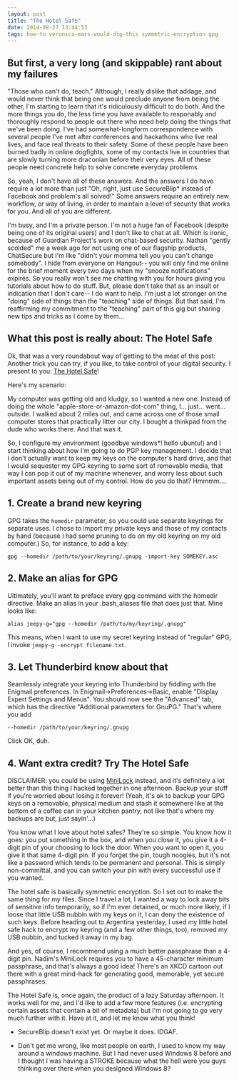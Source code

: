 ```yaml
---
layout: post
title: "The Hotel Safe"
date: 2014-08-27 13:44:53
tags: how-to veronica-mars-would-dig-this symmetric-encryption gpg
---
```


 ## But first, a very long (and skippable) rant about my failures

"Those who can't do, teach."  Although, I really dislike that addage, and would never think that being one would preclude anyone from being the other, I'm starting to learn that it's ridiculously difficult to do both.  And the more things you do, the less time you have available to responably and thoroughly respond to people out there who need help doing the things that we've been doing.  I've had somewhat-longform correspondence with several people I've met after conferences and hackathons who live real lives, and face real threats to their safety.  Some of these people have been burned badly in online dogfights, some of my contacts live in countries that are slowly turning more draconian before their very eyes.  All of these people need concrete help to solve concrete everyday problems.

So, yeah, I don't have all of these answers.  And the answers I do have require a lot more than just "Oh, right, just use SecureBlip* instead of Facebook and problem's all solved!"  Some answers require an entirely new workflow, or way of living, in order to maintain a level of security that works for you.  And all of you are different.

I'm busy, and I'm a private person.  I'm not a huge fan of Facebook (despite being one of its original users) and I don't like to chat at all.  Which is ironic, because of Guardian Project's work on chat-based security.  Nathan "gently scolded" me a week ago for not using one of our flagship products, ChatSecure but I'm like "didn't your momma tell you you can't change somebody".  I hide from everyone on Hangout-- you will only find me online for the brief moment every two days when my "snooze notifications" expires.  So you really won't see me chatting with you for hours giving you tutorials about how to do stuff.  But, please don't take that as an insult or indication that I don't care-- I do want to help.  I'm just a lot stronger on the "doing" side of things than the "teaching" side of things.  But that said, I'm reaffirming my commitment to the "teaching" part of this gig but sharing new tips and tricks as I come by them...

## What this post is really about: The Hotel Safe

Ok, that was a very roundabout way of getting to the meat of this post:  Another trick you can try, if you like, to take control of your digital security.  I present to you: [The Hotel Safe][hotel_safe]!

Here's my scenario:

My computer was getting old and kludgy, so I wanted a new one.  Instead of doing the whole "apple-store-or-amazon-dot-com" thing, I... just... went... outside.  I walked about 2 miles out, and came across one of those small computer stores that practically litter our city.  I bought a thinkpad from the dude who works there.  And that was it.

So, I configure my environment (goodbye windows*! hello ubuntu!) and I start thinking about how I'm going to do PGP key management.  I decide that I don't actually want to keep my keys on the computer's hard drive, and that I would sequester my GPG keyring to some sort of removable media, that way I can pop it out of my machine whenever, and worry less about such important assets being out of my control.  How do you do that? Hmmmm....

## 1. Create a brand new keyring

GPG takes the `homedir` parameter, so you could use separate keyrings for separate uses.  I chose to import my private keys and those of my contacts by hand (because I had some pruning to do on my old keyring on my old computer.)  So, for instance, to add a key:

`gpg --homedir /path/to/your/keyring/.gnupg -import-key SOMEKEY.asc`

## 2. Make an alias for GPG

Ultimately, you'll want to preface every gpg command with the homedir directive.  Make an alias in your .bash_aliases file that does just that.  Mine looks like:

`alias jeepy-g="gpg --homedir /path/to/my/keyring/.gnupg"`

This means, when I want to use my secret keyring instead of "regular" GPG, I invoke `jeepy-g -encrypt filename.txt`.

## 3. Let Thunderbird know about that

Seamlessly integrate your keyring into Thunderbird by fiddling with the Enigmail preferences.  In Enigmail->Preferences->Basic, enable "Display Expert Settings and Menus".  You should now see the "Advanced" tab, which has the directive "Additional parameters for GnuPG."  That's where you add

`--homedir /path/to/your/keyring/.gnupg`

Click OK, duh.

## 4. Want extra credit?  Try The Hotel Safe

DISCLAIMER: you could be using [MiniLock][nk_ml] instead, and it's definitely a lot better than this thing I hacked together in one afternoon.  Backup your stuff if you're worried about losing it forever!  (Yeah, it's ok to backup your GPG keys on a removable, physical medium and stash it somewhere like at the bottom of a coffee can in your kitchen pantry, not like that's where my backups are but, just sayin'...)

You know what I love about hotel safes?  They're so simple.  You know how it goes: you put something in the box, and when you close it, you give it a 4-digit pin of your choosing to lock the door.  When you want to open it, you give it that same 4-digit pin.  If you forget the pin, tough noogies, but it's not like a password which tends to be permanent and personal.  This is simply non-committal, and you can switch your pin with every successful use if you wanted.

The hotel safe is basically symmetric encryption.  So I set out to make the same thing for my files.  Since I travel a lot, I wanted a way to lock away bits of sensitive info temporarily, so if I'm ever detained, or much more likely, if I loose that little USB nubbin with my keys on it, I can deny the existence of such keys.  Before heading out to Argentina yesterday, I used my little hotel safe hack to encrypt my keyring (and a few other things, too), removed my USB nubbin, and tucked it away in my bag.

And yes, of course, I recommend using a much better passphrase than a 4-digit pin.  Nadim's MiniLock requires you to have a 45-character minimum passphrase, and that's always a good idea!  There's an XKCD cartoon out there with a great mind-hack for generating good, memorable, yet secure passphrases.

The Hotel Safe is, once again, the product of a lazy Saturday afternoon.  It works well for me, and I'd like to add a few more features (i.e. encrypting certain assets that contain a bit of metadata) but I'm not going to go very much further with it.  Have at it, and let me know what you think!

* SecureBlip doesn't exist yet.  Or maybe it does.  IDGAF.

* Don't get me wrong, like most people on earth, I used to know my way around a windows machine.  But I had never used Windows 8 before and I thought I was having a STROKE because what the hell were you guys thinking over there when you designed Windows 8?

[nk_ml]: https://github.com/kaepora/miniLock
[hotel_safe]: https://github.com/harlo/hotel_safe